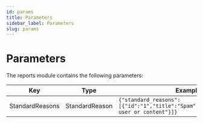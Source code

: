 ```yaml
---
id: params
title: Parameters
sidebar_label: Parameters
slug: params
---
```


# Parameters

The reports module contains the following parameters: 

| Key             | Type           | Example                                                                                     |
|-----------------|----------------|---------------------------------------------------------------------------------------------|
| StandardReasons | StandardReason | ```{"standard_reasons":[{"id":"1","title":"Spam","description":"Spam user or content"}]}``` |


